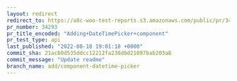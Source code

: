 ```yaml
---
layout: redirect
redirect_to: https://a8c-woo-test-reports.s3.amazonaws.com/public/pr/34293/api/index.html
pr_number: 34293
pr_title_encoded: "Adding+DateTimePicker+component"
pr_test_type: api
last_published: "2022-08-18 19:01:18 +0000"
commit_sha: 21ac60d535ddcc12212fa238dbd21097bab203a8
commit_message: "Update readme"
branch_name: add/component-datetime-picker
---
```

